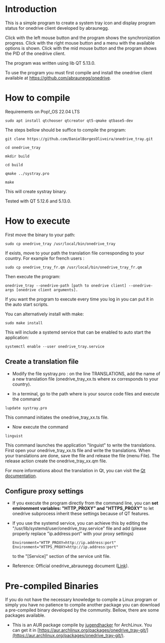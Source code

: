 # Introduction

This is a simple program to create a system tray icon and display program status for onedrive client developed by abraunegg.

Click with the left mouse button and the program shows the synchronization progress.
Click with the right mouse button and a menu with the available options is shown.
Click with the mid mouse button and the program shows the PID of the onedrive client.

The program was written using lib QT 5.13.0.

To use the program you must first compile and install the onedrive client available at https://github.com/abraunegg/onedrive.

# How to compile

Requirements on Pop!_OS 22.04 LTS
```
sudo apt install qtchooser qtcreator qt5-qmake qtbase5-dev
```

The steps bellow should be suffice to compile the program:
```
git clone https://github.com/DanielBorgesOliveira/onedrive_tray.git

cd onedrive_tray

mkdir build

cd build

qmake ../systray.pro

make
```

This will create systray binary.

Tested with QT 5.12.6 and 5.13.0.

# How to execute

First move the binary to your path:

```
sudo cp onedrive_tray /usr/local/bin/onedrive_tray
```

If exists, move to your path the translation file corresponding to your country. For example for french users :

```
sudo cp onedrive_tray_fr.qm /usr/local/bin/onedrive_tray_fr.qm
```

Then execute the program:

```
onedrive_tray --onedrive-path [path to onedrive client] --onedrive-args [onedrive client arguments].
```

If you want the program to execute every time you log in you can put it in the auto start scripts.

You can alternatively install with make:

```
sudo make install
```

This will include a systemd service that can be enabled to auto start the application:

```
systemctl enable --user onedrive_tray.service
```

## Create a translation file

- Modify the file systray.pro : on the line TRANSLATIONS, add the name of a new translation file (onedrive_tray_xx.ts where xx corresponds to your country).

- In a terminal, go to the path where is your source code files and execute the command

```
lupdate systray.pro
```

This command initiates the onedrive_tray_xx.ts file.

- Now execute the command

```
linguist
```

This command launches the application "linguist" to write the translations. First open your onedrive_tray_xx.ts file and write the translations. When your translations are done, save the file and release the file (menu File). The release action create the onedrive_tray_xx.qm file.

For more informations about the translation in Qt, you can visit the [Qt documentation](https://doc.qt.io/qt-5/qtlinguist-index.html).

## Configure proxy settings

- If you execute the program directly from the command line, you can **set environment variables: "HTTP_PROXY" and "HTTPS_PROXY"** to let onedrive subprocess inherit these settings because of QT features.

- If you use the systemd service, you can achieve this by editing the "/usr/lib/systemd/user/onedrive_tray.service" file and add (please properly replace "ip.address:port" with your proxy settings)

  ```
  Environment="HTTP_PROXY=http://ip.address:port"
  Environment="HTTPS_PROXY=http://ip.address:port"
  ```

  to the "[Service]" section of the service unit file.
  
- Reference: Official onedrive_abraunegg document ([Link](https://github.com/abraunegg/onedrive/blob/master/docs/USAGE.md#access-onedrive-service-through-a-proxy)).

# Pre-compiled Binaries

If you do not have the necessary knowledge to compile a Linux program or simply you have no patience to compile another package you can download a pre-compiled binary developed by the community. Bellow, there are some packages available.

- This is an AUR package compile by [jugendhacker](https://github.com/jugendhacker) for ArchLinux. You can get it in [https://aur.archlinux.org/packages/onedrive_tray-git/](https://aur.archlinux.org/packages/onedrive_tray-git/).
